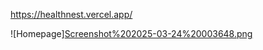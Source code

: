 https://healthnest.vercel.app/

![Homepage][Screenshot%202025-03-24%20003648.png](https://github.com/Ayushjha32526/healthnest/blob/cec12fd9969868603d965ceb29bdb748f9a0c80d/Screenshot%202025-03-24%20003648.png)
